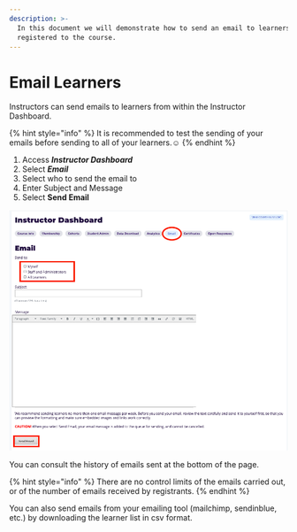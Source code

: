 ```yaml
---
description: >-
  In this document we will demonstrate how to send an email to learners who are
  registered to the course.
---
```


# Email Learners

Instructors can send emails to learners from within the Instructor Dashboard.

{% hint style="info" %}
It is recommended to test the sending of your emails before sending to all of your learners.☺️
{% endhint %}

1. Access _**Instructor Dashboard**_&#x20;
2. Select _**Email**_
3. Select who to send the email to
4. Enter Subject and Message
5. Select **Send Email**&#x20;

![](<../.gitbook/assets/Screen Shot 2020-06-17 at 14.51.13.png>)

You can consult the history of emails sent at the bottom of the page.

{% hint style="info" %}
There are no control limits of the emails carried out, or of the number of emails received by registrants.
{% endhint %}

You can also send emails from your emailing tool (mailchimp, sendinblue, etc.) by downloading the learner list in csv format.

